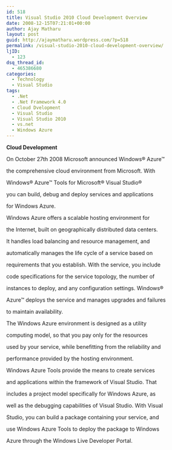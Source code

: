 ```yaml
---
id: 518
title: Visual Studio 2010 Cloud Development Overview
date: 2008-12-15T07:21:01+00:00
author: Ajay Matharu
layout: post
guid: http://ajaymatharu.wordpress.com/?p=518
permalink: /visual-studio-2010-cloud-development-overview/
ljID:
  - 123
dsq_thread_id:
  - 465386680
categories:
  - Technology
  - Visual Studio
tags:
  - .Net
  - .Net Framework 4.0
  - Cloud Dvelopment
  - Visual Studio
  - Visual Studio 2010
  - vs.net
  - Windows Azure
---
```

**Cloud Development**

On October 27th 2008 Microsoft announced Windows® Azure™
  
the comprehensive cloud environment from Microsoft. With
  
Windows® Azure™ Tools for Microsoft® Visual Studio®
  
you can build, debug and deploy services and applications
  
for Windows Azure.

Windows Azure offers a scalable hosting environment for
  
the Internet, built on geographically distributed data centers.
  
It handles load balancing and resource management, and
  
automatically manages the life cycle of a service based on
  
requirements that you establish. With the service, you include
  
code specifications for the service topology, the number of
  
instances to deploy, and any configuration settings. Windows®
  
Azure™ deploys the service and manages upgrades and failures
  
to maintain availability.

The Windows Azure environment is designed as a utility
  
computing model, so that you pay only for the resources
  
used by your service, while benefitting from the reliability and
  
performance provided by the hosting environment.

Windows Azure Tools provide the means to create services
  
and applications within the framework of Visual Studio. That
  
includes a project model specifically for Windows Azure, as
  
well as the debugging capabilities of Visual Studio. With Visual
  
Studio, you can build a package containing your service, and
  
use Windows Azure Tools to deploy the package to Windows
  
Azure through the Windows Live Developer Portal.